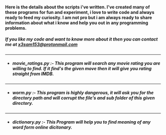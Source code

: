 #### **Here is the details about the scripts i've written. I've created many of these programs for fun and experiment, i love to write code and always ready to feed my curiosity. I am not pro but i am always ready to share information about what i know and help you out in any programming problems.**

##### If you like my code and want to know more about it then you can contact me at *x3sam153@protonmail.com*

---
* ##### *movie_ratings.py* :- This program will search any movie rating you are willing to find. If it find's the given move then it will give you rating straight from IMDB.
---
* ##### *worm.py* :- This program is highly dangerous, it will ask you for the directory path and will corrupt the file's and sub folder of this given directory.
---
* ##### *dictionary.py* :- This Program will help you to find meaning of any word form online dicitonary.
